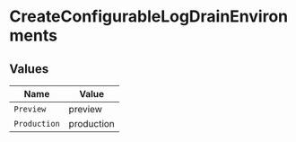 # CreateConfigurableLogDrainEnvironments


## Values

| Name         | Value        |
| ------------ | ------------ |
| `Preview`    | preview      |
| `Production` | production   |